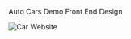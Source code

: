 Auto Cars Demo Front End Design

![Car Website](https://github.com/user-attachments/assets/52d917fa-72a8-4b2d-8316-7594ae5324c5)
